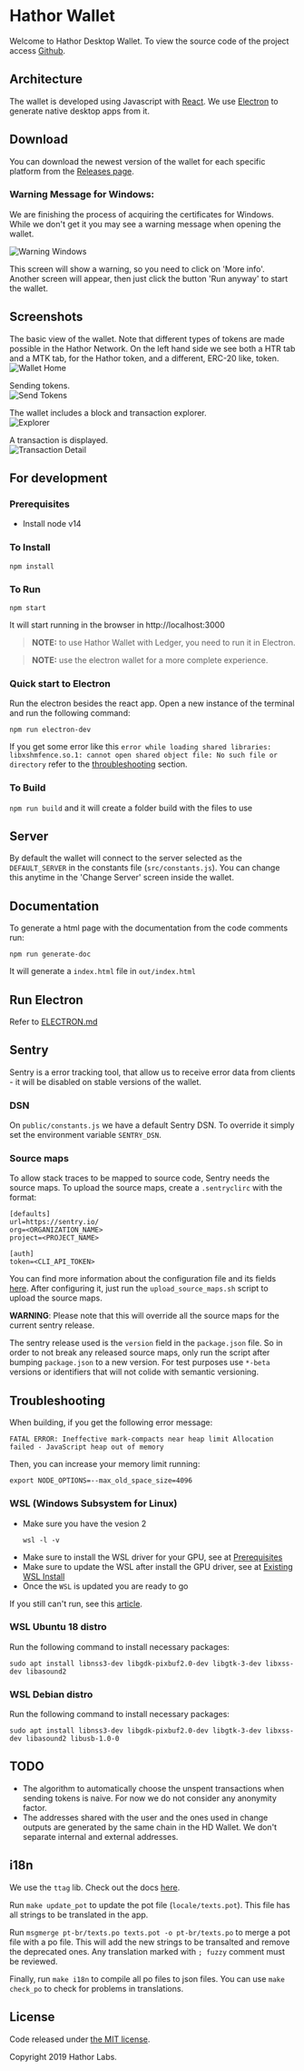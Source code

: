 # Hathor Wallet

Welcome to Hathor Desktop Wallet. To view the source code of the project access [Github](https://github.com/HathorNetwork/hathor-wallet).

## Architecture

The wallet is developed using Javascript with [React](https://reactjs.org/). We use [Electron](https://electronjs.org/) to generate native desktop apps from it.

## Download

You can download the newest version of the wallet for each specific platform from the [Releases page](https://github.com/HathorNetwork/hathor-wallet/releases).

### Warning Message for Windows:

We are finishing the process of acquiring the certificates for Windows. While we don't get it you may see a warning message when opening the wallet.

![Warning Windows](https://drive.google.com/thumbnail?id=1B5kLAXUMj4wmrRfmVtiQyoNe6Q7r8s_h&sz=w500-h375)

This screen will show a warning, so you need to click on 'More info'. Another screen will appear, then just click the button 'Run anyway' to start the wallet.

## Screenshots

The basic view of the wallet.  Note that different types of tokens are made possible in the Hathor Network.  On the left hand side we see both a HTR tab and a MTK tab, for the Hathor token, and a different, ERC-20 like, token.   
![Wallet Home](https://drive.google.com/thumbnail?id=1pJ4JAxTXjMHW1Xuc4cCG0d0LKeVBGgM6&sz=w3000-h2250)

Sending tokens.  
![Send Tokens](https://drive.google.com/thumbnail?id=1Lq6Q0j2J0989vfYzykVSpYjra3bLTI2u&sz=w3000-h2250)

The wallet includes a block and transaction explorer.  
![Explorer](https://drive.google.com/thumbnail?id=1YdEfGB7L9E2tA4vGDTsGdGvoKw5bqdhT&sz=w3000-h2250)

A transaction is displayed.  
![Transaction Detail](https://drive.google.com/thumbnail?id=1N3IaiT0kBT1QkRq6xU_b_D66EZBVajiB&sz=w3000-h2250)

## For development

### Prerequisites

* Install node v14

### To Install

```
npm install
```

### To Run

```
npm start
```

It will start running in the browser in http://localhost:3000

> **NOTE:** to use Hathor Wallet with Ledger, you need to run it in Electron.

> **NOTE:** use the electron wallet for a more complete experience.

### Quick start to Electron

Run the electron besides the react app. Open a new instance of the terminal and run the following command:

```
npm run electron-dev
```

If you get some error like this `error while loading shared libraries: libxshmfence.so.1: cannot open shared object file: No such file or directory` refer to the [throubleshooting](#troubleshooting) section.

### To Build

`npm run build` and it will create a folder build with the files to use

## Server

By default the wallet will connect to the server selected as the `DEFAULT_SERVER` in the constants file (`src/constants.js`).
You can change this anytime in the 'Change Server' screen inside the wallet.

## Documentation

To generate a html page with the documentation from the code comments run:

```
npm run generate-doc
```

It will generate a `index.html` file in `out/index.html`

## Run Electron

Refer to [ELECTRON.md](/ELECTRON.md)

## Sentry

Sentry is a error tracking tool, that allow us to receive error data from clients - it will be disabled on stable versions of the wallet.

### DSN
On `public/constants.js` we have a default Sentry DSN.
To override it simply set the environment variable `SENTRY_DSN`.

### Source maps
To allow stack traces to be mapped to source code, Sentry needs the source maps.
To upload the source maps, create a `.sentryclirc` with the format:

```
[defaults]
url=https://sentry.io/
org=<ORGANIZATION_NAME>
project=<PROJECT_NAME>

[auth]
token=<CLI_API_TOKEN>
```

You can find more information about the configuration file and its fields [here](https://docs.sentry.io/cli/configuration/).
After configuring it, just run the `upload_source_maps.sh` script to upload the source maps.

**WARNING**: Please note that this will override all the source maps for the current sentry release.

The sentry release used is the `version` field in the `package.json` file.
So in order to not break any released source maps, only run the script after bumping `package.json` to a new version.
For test purposes use `*-beta` versions or identifiers that will not colide with semantic versioning.

## Troubleshooting

When building, if you get the following error message:

    FATAL ERROR: Ineffective mark-compacts near heap limit Allocation failed - JavaScript heap out of memory

Then, you can increase your memory limit running:

    export NODE_OPTIONS=--max_old_space_size=4096

### WSL (Windows Subsystem for Linux)

* Make sure you have the vesion 2
    ```
    wsl -l -v
    ```
* Make sure to install the WSL driver for your GPU, see at [Prerequisites](https://learn.microsoft.com/en-us/windows/wsl/tutorials/gui-apps#prerequisites)
* Make sure to update the WSL after install the GPU driver, see at [Existing WSL Install](https://learn.microsoft.com/en-us/windows/wsl/tutorials/gui-apps#existing-wsl-install)
* Once the `WSL` is updated you are ready to go

If you still can't run, see this [article](https://www.beekeeperstudio.io/blog/building-electron-windows-ubuntu-wsl2).

### WSL Ubuntu 18 distro

Run the following command to install necessary packages:

```
sudo apt install libnss3-dev libgdk-pixbuf2.0-dev libgtk-3-dev libxss-dev libasound2
```

### WSL Debian distro

Run the following command to install necessary packages:

```
sudo apt install libnss3-dev libgdk-pixbuf2.0-dev libgtk-3-dev libxss-dev libasound2 libusb-1.0-0
```

## TODO

- The algorithm to automatically choose the unspent transactions when sending tokens is naive. For now we do not consider any anonymity factor.
- The addresses shared with the user and the ones used in change outputs are generated by the same chain in the HD Wallet. We don't separate internal and external addresses.

## i18n

We use the `ttag` lib. Check out the docs [here](https://ttag.js.org/docs/quickstart.html).

Run `make update_pot` to update the pot file (`locale/texts.pot`). This file has all strings to be translated in the app.

Run `msgmerge pt-br/texts.po texts.pot -o pt-br/texts.po` to merge a pot file with a po file. This will add the new strings to be transalted and remove the deprecated ones. Any translation marked with `; fuzzy` comment must be reviewed.

Finally, run `make i18n` to compile all po files to json files. You can use `make check_po` to check for problems in translations.

## License

Code released under [the MIT license](https://github.com/HathorNetwork/hathor-wallet/blob/dev/LICENSE).

Copyright 2019 Hathor Labs.
